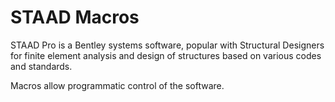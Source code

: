 STAAD Macros
============

STAAD Pro is a Bentley systems software, popular with Structural Designers for finite element analysis and design of structures based on various codes and standards. 

Macros allow programmatic control of the software. 
